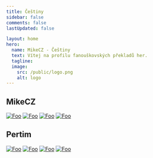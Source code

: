 ```yaml
---
title: Češtiny
sidebar: false
comments: false
lastUpdated: false

layout: home
hero:
  name: MikeCZ - Češtiny
  text: Vítej na profilu fanouškovských překladů her.
  tagline:
  image:
    src: /public/logo.png
    alt: logo
---
```


<div class="status">

## MikeCZ
[![Foo](./public/hollow.jpg)](readme/hollow.md)
[![Foo](./public/plague.jpg)](readme/plague.md)
[![Foo](./public/progress.jpg)](readme/progressbar95.md)
[![Foo](./public/voice.png)](readme/VotV.md)

## Pertim
[![Foo](./public/summer.jpg)](readme/summer.md)
[![Foo](./public/silver.jpg)](readme/silcha.md)
[![Foo](./public/count.jpg)](readme/count6.md)
[![Foo](./public/alone.jpg)](readme/alodar.md)
</div>
